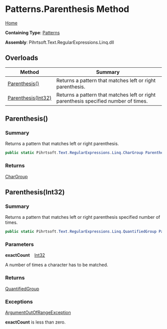 # Patterns\.Parenthesis Method

[Home](../../../../../../README.md)

**Containing Type**: [Patterns](../README.md)

**Assembly**: Pihrtsoft\.Text\.RegularExpressions\.Linq\.dll

## Overloads

| Method | Summary |
| ------ | ------- |
| [Parenthesis()](#Pihrtsoft_Text_RegularExpressions_Linq_Patterns_Parenthesis) | Returns a pattern that matches left or right parenthesis\. |
| [Parenthesis(Int32)](#Pihrtsoft_Text_RegularExpressions_Linq_Patterns_Parenthesis_System_Int32_) | Returns a pattern that matches left or right parenthesis specified number of times\. |

## Parenthesis\(\) <a name="Pihrtsoft_Text_RegularExpressions_Linq_Patterns_Parenthesis"></a>

### Summary

Returns a pattern that matches left or right parenthesis\.

```csharp
public static Pihrtsoft.Text.RegularExpressions.Linq.CharGroup Parenthesis()
```

### Returns

[CharGroup](../../CharGroup/README.md)

## Parenthesis\(Int32\) <a name="Pihrtsoft_Text_RegularExpressions_Linq_Patterns_Parenthesis_System_Int32_"></a>

### Summary

Returns a pattern that matches left or right parenthesis specified number of times\.

```csharp
public static Pihrtsoft.Text.RegularExpressions.Linq.QuantifiedGroup Parenthesis(int exactCount)
```

### Parameters

**exactCount** &ensp; [Int32](https://docs.microsoft.com/en-us/dotnet/api/system.int32)

A number of times a character has to be matched\.

### Returns

[QuantifiedGroup](../../QuantifiedGroup/README.md)

### Exceptions

[ArgumentOutOfRangeException](https://docs.microsoft.com/en-us/dotnet/api/system.argumentoutofrangeexception)

**exactCount** is less than zero\.

